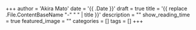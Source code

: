 +++
author = 'Akira Mato'
date = '{{ .Date }}'
draft = true
title = '{{ replace .File.ContentBaseName "-" " " | title }}'
description = ""
show_reading_time = true
featured_image = ""
categories = []
tags = []
+++



<!--more-->